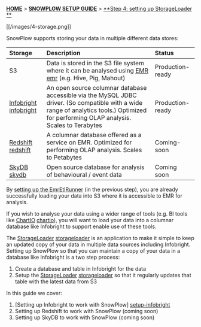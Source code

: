 <a name="top" />

[**HOME**](Home) > [**SNOWPLOW SETUP GUIDE**](Setting-up-SnowPlow) > [**Step 4: setting up StorageLoader **](Setting-up-the-StorageLoader)

[[/images/4-storage.png]] 

SnowPlow supports storing your data in multiple different data stores:

| **Storage**               | **Description**                                     | **Status**       |
|:--------------------------|:----------------------------------------------------|:-----------------|
| S3                        | Data is stored in the S3 file system where it can be analysed using [EMR] [emr] (e.g. Hive, Pig, Mahout) | Production-ready |
| [Infobright] [infobright] | An open source columnar database accessible via the MySQL JDBC driver. (So compatible with a wide range of analytics tools.) Optimized for performing OLAP analysis. Scales to Terabytes | Production-ready |
| [Redshift] [redshift]     | A columnar database offered as a service on EMR. Optimized for performing OLAP analysis. Scales to Petabytes | Coming-soon |
| [SkyDB] [skydb]           | Open source database for analysis of behavioural / event data | Coming soon |

By [setting up the EmrEtlRunner](setting-up-the-emretlrunner) (in the previous step), you are already successfully loading your data into S3 where it is accessible to EMR for analysis.

If you wish to analyse your data using a wider range of tools (e.g. BI tools like [ChartIO] [chartio]), you will want to load your data into a columnar database like Infobright to support enable use of these tools.

The [StorageLoader] [storageloader] is an application to make it simple to keep an updated copy of your data in multiple data sources including Infobright. Setting up SnowPlow so that you can maintain a copy of your data in a database like Infobright is a two step process:

1. Create a database and table in Infobright for the data
2. Setup the [StorageLoader] [storageloader] so that it regularly updates that table with the latest data from S3

In this guide we cover:

1. [Setting up Infobright to work with SnowPlow] [setup-infobright]
2. Setting up Redshift to work with SnowPlow (coming soon)
3. Setting up SkyDB to work with SnowPlow (coming soon)

[emr]: http://aws.amazon.com/elasticmapreduce/
[infobright]: http://www.infobright.org/
[redshift]: http://aws.amazon.com/redshift/
[skydb]: http://skydb.io/
[chartio]: http://chartio.com/
[storageloader]: https://github.com/snowplow/snowplow/tree/master/4-storage/storage-loader
[setup-infobright]: Setting-up-Infobright